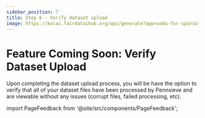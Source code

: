 ```yaml
---
sidebar_position: 7
title: Step 6 - Verify dataset upload
image: https://kalai.fairdataihub.org/api/generate?app=soda-for-sparc&title=Step%206%20-%20Generate%20dataset&description=Prepare%20Dataset&org=fairdataihub
---
```


# Feature Coming Soon: Verify Dataset Upload

Upon completing the dataset upload process, you will be have the option to verify that all of your dataset files have been processed by Pennsieve and are viewable without any issues (corrupt files, failed processing, etc).

import PageFeedback from '@site/src/components/PageFeedback';

<PageFeedback />
